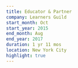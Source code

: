 ```yaml
---
title: Educator & Partner
company: Learners Guild
start_month: Oct
start_year: 2015
end_month: Aug
end_year: 2017
duration: 1 yr 11 mos
location: New York City
highlight: true
---
```

